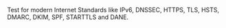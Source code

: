 Test for modern Internet Standards like IPv6, DNSSEC, HTTPS, TLS, HSTS, DMARC, DKIM, SPF, STARTTLS and DANE.
